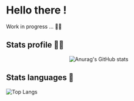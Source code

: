 <h1>Hello there !</h1>
<p>Work in progress ... 👷🏽</p>

<h2>Stats profile 👨‍💻</h2>

<div align="center">

![Anurag's GitHub stats](https://github-readme-stats.vercel.app/api?username=Yohan-Launay&show_icons=true&theme=dracula)

</div>

<h2>Stats languages 🚀</h2>

![Top Langs](https://github-readme-stats.vercel.app/api/top-langs/?username=Yohan-Launay&hide_progress=true&show_icons=true&theme=dracula)
